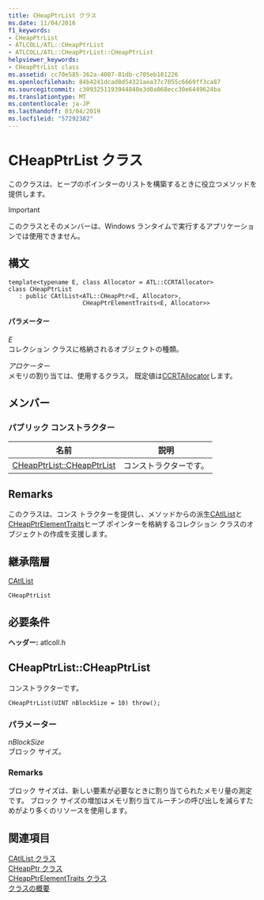 ```yaml
---
title: CHeapPtrList クラス
ms.date: 11/04/2016
f1_keywords:
- CHeapPtrList
- ATLCOLL/ATL::CHeapPtrList
- ATLCOLL/ATL::CHeapPtrList::CHeapPtrList
helpviewer_keywords:
- CHeapPtrList class
ms.assetid: cc70e585-362a-4007-81db-c705eb181226
ms.openlocfilehash: 84b4241dcad8d54321aea37c7055c6669ff3ca87
ms.sourcegitcommit: c3093251193944840e3d0a068ecc30e6449624ba
ms.translationtype: MT
ms.contentlocale: ja-JP
ms.lasthandoff: 03/04/2019
ms.locfileid: "57292382"
---
```

# <a name="cheapptrlist-class"></a>CHeapPtrList クラス

このクラスは、ヒープのポインターのリストを構築するときに役立つメソッドを提供します。

> [!IMPORTANT]
>  このクラスとそのメンバーは、Windows ランタイムで実行するアプリケーションでは使用できません。

## <a name="syntax"></a>構文

```
template<typename E, class Allocator = ATL::CCRTAllocator>
class CHeapPtrList
   : public CAtlList<ATL::CHeapPtr<E, Allocator>,
                     CHeapPtrElementTraits<E, Allocator>>
```

#### <a name="parameters"></a>パラメーター

*E*<br/>
コレクション クラスに格納されるオブジェクトの種類。

*アロケーター*<br/>
メモリの割り当ては、使用するクラス。 既定値は[CCRTAllocator](../../atl/reference/ccrtallocator-class.md)します。

## <a name="members"></a>メンバー

### <a name="public-constructors"></a>パブリック コンストラクター

|名前|説明|
|----------|-----------------|
|[CHeapPtrList::CHeapPtrList](#cheapptrlist)|コンストラクターです。|

## <a name="remarks"></a>Remarks

このクラスは、コンス トラクターを提供し、メソッドからの派生[CAtlList](../../atl/reference/catllist-class.md)と[CHeapPtrElementTraits](../../atl/reference/cheapptrelementtraits-class.md)ヒープ ポインターを格納するコレクション クラスのオブジェクトの作成を支援します。

## <a name="inheritance-hierarchy"></a>継承階層

[CAtlList](../../atl/reference/catllist-class.md)

`CHeapPtrList`

## <a name="requirements"></a>必要条件

**ヘッダー:** atlcoll.h

##  <a name="cheapptrlist"></a>  CHeapPtrList::CHeapPtrList

コンストラクターです。

```
CHeapPtrList(UINT nBlockSize = 10) throw();
```

### <a name="parameters"></a>パラメーター

*nBlockSize*<br/>
ブロック サイズ。

### <a name="remarks"></a>Remarks

ブロック サイズは、新しい要素が必要なときに割り当てられたメモリ量の測定です。 ブロック サイズの増加はメモリ割り当てルーチンの呼び出しを減らすためがより多くのリソースを使用します。

## <a name="see-also"></a>関連項目

[CAtlList クラス](../../atl/reference/catllist-class.md)<br/>
[CHeapPtr クラス](../../atl/reference/cheapptr-class.md)<br/>
[CHeapPtrElementTraits クラス](../../atl/reference/cheapptrelementtraits-class.md)<br/>
[クラスの概要](../../atl/atl-class-overview.md)
